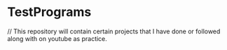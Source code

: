 # TestPrograms

// This repository will contain certain projects that I have done or followed along with on youtube as practice.
